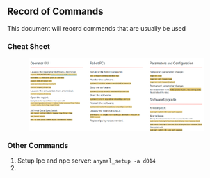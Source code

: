 ## Record of Commands
This document will reocrd commends that are usually be used

### Cheat Sheet
<div align="center">
  <a href="">
    <img align="center" src="image/screenshot_chatsheet.png" width="80%" alt="screenshot_chatsheet">
  </a> 
</div>

### Other Commands
1. Setup lpc and npc server: ```anymal_setup -a d014```
2. 